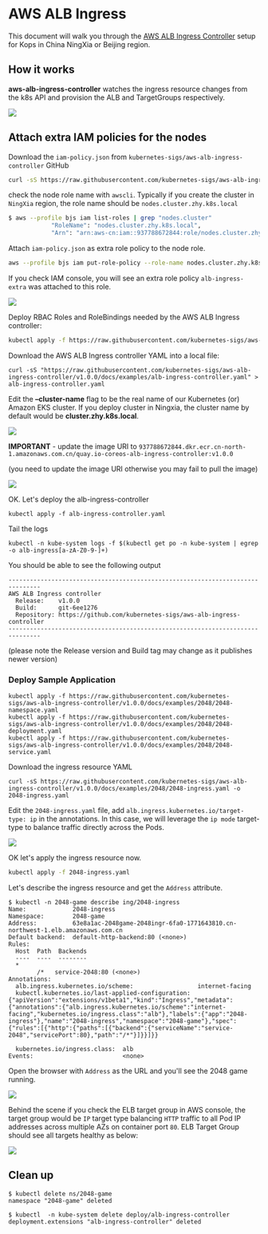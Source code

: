 # AWS ALB Ingress

This document will walk you through the [AWS ALB Ingress Controller](https://github.com/kubernetes-sigs/aws-alb-ingress-controller) setup for Kops in China NingXia or Beijing region.



## How it works

**aws-alb-ingress-controller** watches the ingress resource changes from the k8s API and provision the ALB and TargetGroups respectively.

![](https://d2908q01vomqb2.cloudfront.net/ca3512f4dfa95a03169c5a670a4c91a19b3077b4/2018/11/20/image1-1.png)



## Attach extra IAM policies for the nodes

Download the `iam-policy.json` from `kubernetes-sigs/aws-alb-ingress-controller` GitHub

```bash
curl -sS https://raw.githubusercontent.com/kubernetes-sigs/aws-alb-ingress-controller/v1.0.0/docs/examples/iam-policy.json -o iam-policy.json
```



check the node role name with `awscli`.  Typically if you create the cluster in `NingXia` region, the role name should be `nodes.cluster.zhy.k8s.local` 

```bash
$ aws --profile bjs iam list-roles | grep "nodes.cluster"
            "RoleName": "nodes.cluster.zhy.k8s.local",
            "Arn": "arn:aws-cn:iam::937788672844:role/nodes.cluster.zhy.k8s.local"
```



Attach `iam-policy.json` as extra role policy to the node role.

```bash
aws --profile bjs iam put-role-policy --role-name nodes.cluster.zhy.k8s.local --policy-name alb-ingress-extra --policy-document file://iam-policy.json
```



If you check IAM console, you will  see an extra role policy `alb-ingress-extra` was attached to this role.



![](../images/aws-alb-ingress-01.png)

Deploy RBAC Roles and RoleBindings needed by the AWS ALB Ingress controller:

```bash
kubectl apply -f https://raw.githubusercontent.com/kubernetes-sigs/aws-alb-ingress-controller/v1.0.0/docs/examples/rbac-role.yaml
```



Download the AWS ALB Ingress controller YAML into a local file:

```
curl -sS "https://raw.githubusercontent.com/kubernetes-sigs/aws-alb-ingress-controller/v1.0.0/docs/examples/alb-ingress-controller.yaml" > alb-ingress-controller.yaml
```

Edit the **–cluster-name** flag to be the real name of our Kubernetes (or) Amazon EKS cluster. If you deploy cluster in Ningxia, the cluster name by default would be **cluster.zhy.k8s.local**.

![](../images/aws-alb-ingress-02.png)



**IMPORTANT** - update the image URI to `937788672844.dkr.ecr.cn-north-1.amazonaws.com.cn/quay.io-coreos-alb-ingress-controller:v1.0.0`

(you need to update the image URI otherwise you may fail to pull the image)

![](../images/aws-alb-ingress-03.png)



OK. Let's deploy the alb-ingress-controller

```
kubectl apply -f alb-ingress-controller.yaml
```

Tail the logs

```
kubectl -n kube-system logs -f $(kubectl get po -n kube-system | egrep -o alb-ingress[a-zA-Z0-9-]+)
```

You should be able to see the following output

```
-------------------------------------------------------------------------------
AWS ALB Ingress controller
  Release:    v1.0.0
  Build:      git-6ee1276
  Repository: https://github.com/kubernetes-sigs/aws-alb-ingress-controller
-------------------------------------------------------------------------------
```

(please note the Release version and Build tag may change as it publishes newer version)



### Deploy Sample Application

```
kubectl apply -f https://raw.githubusercontent.com/kubernetes-sigs/aws-alb-ingress-controller/v1.0.0/docs/examples/2048/2048-namespace.yaml
kubectl apply -f https://raw.githubusercontent.com/kubernetes-sigs/aws-alb-ingress-controller/v1.0.0/docs/examples/2048/2048-deployment.yaml
kubectl apply -f https://raw.githubusercontent.com/kubernetes-sigs/aws-alb-ingress-controller/v1.0.0/docs/examples/2048/2048-service.yaml
```



Download the ingress resource YAML

```
curl -sS https://raw.githubusercontent.com/kubernetes-sigs/aws-alb-ingress-controller/v1.0.0/docs/examples/2048/2048-ingress.yaml -o 2048-ingress.yaml
```

Edit the `2048-ingress.yaml` file, add `alb.ingress.kubernetes.io/target-type: ip` in the annotations. In this case,  we will leverage the `ip mode` target-type to balance traffic directly across the Pods.



![](../images/aws-alb-ingress-04.png)



OK let's apply the ingress resource now.

```bash
kubectl apply -f 2048-ingress.yaml
```

Let's describe the ingress resource and get the `Address` attribute.

```
$ kubectl -n 2048-game describe ing/2048-ingress
Name:             2048-ingress
Namespace:        2048-game
Address:          63e8a1ac-2048game-2048ingr-6fa0-1771643810.cn-northwest-1.elb.amazonaws.com.cn
Default backend:  default-http-backend:80 (<none>)
Rules:
  Host  Path  Backends
  ----  ----  --------
  *
        /*   service-2048:80 (<none>)
Annotations:
  alb.ingress.kubernetes.io/scheme:                  internet-facing
  kubectl.kubernetes.io/last-applied-configuration:  {"apiVersion":"extensions/v1beta1","kind":"Ingress","metadata":{"annotations":{"alb.ingress.kubernetes.io/scheme":"internet-facing","kubernetes.io/ingress.class":"alb"},"labels":{"app":"2048-ingress"},"name":"2048-ingress","namespace":"2048-game"},"spec":{"rules":[{"http":{"paths":[{"backend":{"serviceName":"service-2048","servicePort":80},"path":"/*"}]}}]}}

  kubernetes.io/ingress.class:  alb
Events:                         <none>
```



Open the browser with `Address` as the URL and you'll see the 2048 game running.

![](../images/aws-alb-ingress-05.png)





Behind the scene if you check the ELB target group in AWS console, the target group would be `IP` target type balancing `HTTP` traffic to all Pod IP addresses across multiple AZs on container port `80`.  ELB Target Group should see all targets healthy as below:

![](../images/aws-alb-ingress-06.png)



## Clean up

```
$ kubectl delete ns/2048-game
namespace "2048-game" deleted

$ kubectl  -n kube-system delete deploy/alb-ingress-controller
deployment.extensions "alb-ingress-controller" deleted
```







#### 